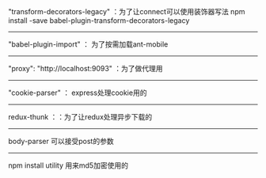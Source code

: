  "transform-decorators-legacy" ：为了让connect可以使用装饰器写法
npm install -save babel-plugin-transform-decorators-legacy


----------

"babel-plugin-import" ： 为了按需加载ant-mobile

----------
"proxy": "http://localhost:9093" ：为了做代理用

----------
 "cookie-parser"  ：  express处理cookie用的

----------
redux-thunk ：：为了让redux处理异步下载的

----------
body-parser 可以接受post的参数

----------
npm install utility  用来md5加密使用的
